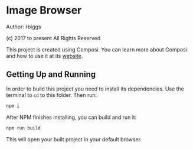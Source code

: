 Image Browser
========================

Author: rbiggs 

(c) 2017 to present All Rights Reserved

This project is created using Composi. You can learn more about Composi and how to use it at its [website](https://github.com/composi/composi/docs/index.md).

Getting Up and Running
----------------------

In order to build this project you need to install its dependencies. Use the terminal to `cd` to this folder. Then run:

```sh
npm i
```

After NPM finishes installing, you can build and run it:

```sh
npm run build
```

This will open your built project in your default browser. 

